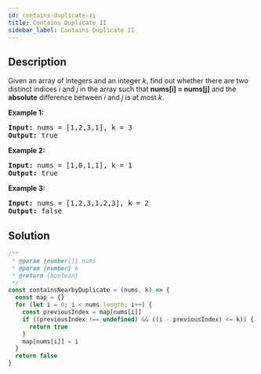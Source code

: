 ```yaml
---
id: contains-duplicate-ii
title: Contains Duplicate II
sidebar_label: Contains Duplicate II
---
```

## Description
<div class="description">
<p>Given an array of integers and an integer <i>k</i>, find out whether there are two distinct indices <i>i</i> and <i>j</i> in the array such that <b>nums[i] = nums[j]</b> and the <b>absolute</b> difference between <i>i</i> and <i>j</i> is at most <i>k</i>.</p>

<div>
<p><strong>Example 1:</strong></p>

<pre>
<strong>Input: </strong>nums = <span id="example-input-1-1">[1,2,3,1]</span>, k = <span id="example-input-1-2">3</span>
<strong>Output: </strong><span id="example-output-1">true</span>
</pre>

<div>
<p><strong>Example 2:</strong></p>

<pre>
<strong>Input: </strong>nums = <span id="example-input-2-1">[1,0,1,1]</span>, k = <span id="example-input-2-2">1</span>
<strong>Output: </strong><span id="example-output-2">true</span>
</pre>

<div>
<p><strong>Example 3:</strong></p>

<pre>
<strong>Input: </strong>nums = <span id="example-input-3-1">[1,2,3,1,2,3]</span>, k = <span id="example-input-3-2">2</span>
<strong>Output: </strong><span id="example-output-3">false</span>
</pre>
</div>
</div>
</div>

</div>

## Solution
```javascript
/**
 * @param {number[]} nums
 * @param {number} k
 * @return {boolean}
 */
const containsNearbyDuplicate = (nums, k) => {
  const map = {}
  for (let i = 0; i < nums.length; i++) {
    const previousIndex = map[nums[i]]
    if ((previousIndex !== undefined) && ((i - previousIndex) <= k)) {
      return true
    }
    map[nums[i]] = i
  }
  return false
}

```